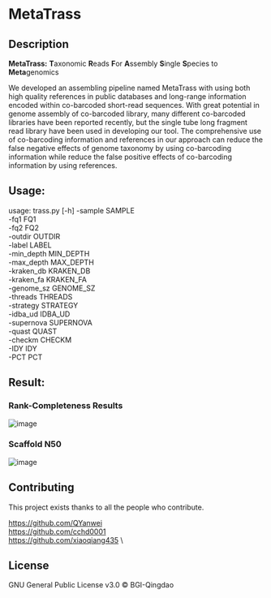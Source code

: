 # MetaTrass

## Description
**MetaTrass:** **T**axonomic **R**eads **F**or **A**ssembly **S**ingle **S**pecies to **Meta**genomics

We developed an assembling pipeline named MetaTrass with using both high quality references in public databases and long-range information encoded within co-barcoded short-read sequences. With great potential in genome assembly of co-barcoded library, many different co-barcoded libraries have been reported recently, but the single tube long fragment read library have been used in developing our tool. The comprehensive use of co-barcoding information and references in our approach can reduce the false negative effects of genome taxonomy by using co-barcoding information while reduce the false positive effects of co-barcoding information by using references.

## Usage:

usage: trass.py [-h] 
               -sample SAMPLE \
               -fq1 FQ1 \
               -fq2 FQ2 \
               -outdir OUTDIR \
               -label LABEL \
               -min_depth MIN_DEPTH \
               -max_depth MAX_DEPTH \
               -kraken_db KRAKEN_DB \
               -kraken_fa KRAKEN_FA \
               -genome_sz GENOME_SZ \
               -threads THREADS \
               -strategy STRATEGY \
               -idba_ud IDBA_UD \
               -supernova SUPERNOVA \
               -quast QUAST \
               -checkm CHECKM \
               -IDY IDY \
               -PCT PCT
## Result:
### Rank-Completeness Results
![image](https://user-images.githubusercontent.com/13197453/114501922-7c864d00-9c5d-11eb-8025-4d1b6a2add01.png)
### Scaffold N50
![image](https://user-images.githubusercontent.com/13197453/114502014-9f186600-9c5d-11eb-8372-9cf1fc624fc6.png)

## Contributing
This project exists thanks to all the people who contribute. 

https://github.com/QYanwei \
https://github.com/cchd0001 \
https://github.com/xiaoqiang435 \

## License
GNU General Public License v3.0 © BGI-Qingdao
